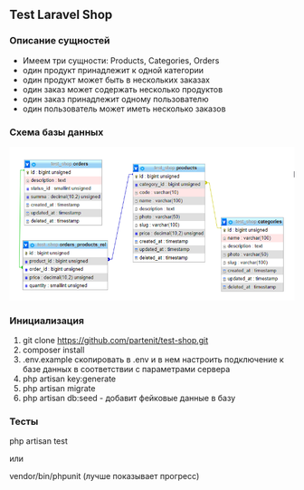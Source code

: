 ## Test Laravel Shop

### Описание сущностей
- Имеем три сущности: Products, Categories, Orders
- один продукт принадлежит к одной категории
- один продукт может быть в нескольких заказах
- один заказ может содержать несколько продуктов
- один заказ принадлежит одному пользователю
- один пользователь может иметь несколько заказов

### Схема базы данных
![image](public/images/schema_db.png)

### Инициализация
1) git clone https://github.com/partenit/test-shop.git
2) composer install
3) .env.example скопировать в .env и в нем настроить подключение к базе данных в соответствии с параметрами сервера
4) php artisan key:generate
5) php artisan migrate
6) php artisan db:seed - добавит фейковые данные в базу

### Тесты
php artisan test

или

vendor/bin/phpunit (лучше показывает прогресс)
